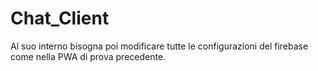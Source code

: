 # Chat_Client
Al suo interno bisogna poi modificare tutte le configurazioni del firebase come nella PWA di prova precedente.


